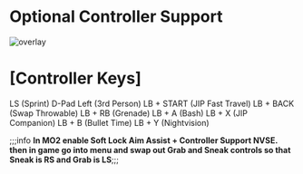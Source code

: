 # Optional Controller Support

![overlay](https://github.com/TheMrNewVegas/TheMrNewVegas.github.io/assets/122637851/bdf2b287-de79-4ad2-b328-a1b0e5c53bfe)

# [Controller Keys]
LS  (Sprint)
D-Pad Left (3rd Person)
LB + START  (JIP Fast Travel)
LB + BACK (Swap Throwable)
LB + RB (Grenade)
LB + A (Bash)
LB + X (JIP Companion)
LB + B (Bullet Time)
LB + Y (Nightvision)

;;;info **In MO2 enable Soft Lock Aim Assist + Controller Support NVSE. then in game go into menu and swap out Grab and Sneak controls so that Sneak is RS and Grab is LS**;;;
